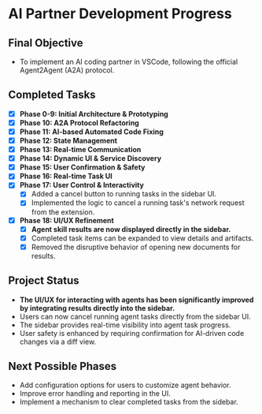 # AI Partner Development Progress

## Final Objective
- To implement an AI coding partner in VSCode, following the official Agent2Agent (A2A) protocol.

## Completed Tasks
- [x] **Phase 0-9: Initial Architecture & Prototyping**
- [x] **Phase 10: A2A Protocol Refactoring**
- [x] **Phase 11: AI-based Automated Code Fixing**
- [x] **Phase 12: State Management**
- [x] **Phase 13: Real-time Communication**
- [x] **Phase 14: Dynamic UI & Service Discovery**
- [x] **Phase 15: User Confirmation & Safety**
- [x] **Phase 16: Real-time Task UI**
- [x] **Phase 17: User Control & Interactivity**
  - [x] Added a cancel button to running tasks in the sidebar UI.
  - [x] Implemented the logic to cancel a running task's network request from the extension.
- [x] **Phase 18: UI/UX Refinement**
  - [x] **Agent skill results are now displayed directly in the sidebar.**
  - [x] Completed task items can be expanded to view details and artifacts.
  - [x] Removed the disruptive behavior of opening new documents for results.

## Project Status
- **The UI/UX for interacting with agents has been significantly improved by integrating results directly into the sidebar.**
- Users can now cancel running agent tasks directly from the sidebar UI.
- The sidebar provides real-time visibility into agent task progress.
- User safety is enhanced by requiring confirmation for AI-driven code changes via a diff view.

## Next Possible Phases
- Add configuration options for users to customize agent behavior.
- Improve error handling and reporting in the UI.
- Implement a mechanism to clear completed tasks from the sidebar.
